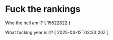 # Fuck the rankings

Who the hell am I?
{ 15522822 }

What fucking year is it?
[ 2025-04-12T03:33:20Z ]
